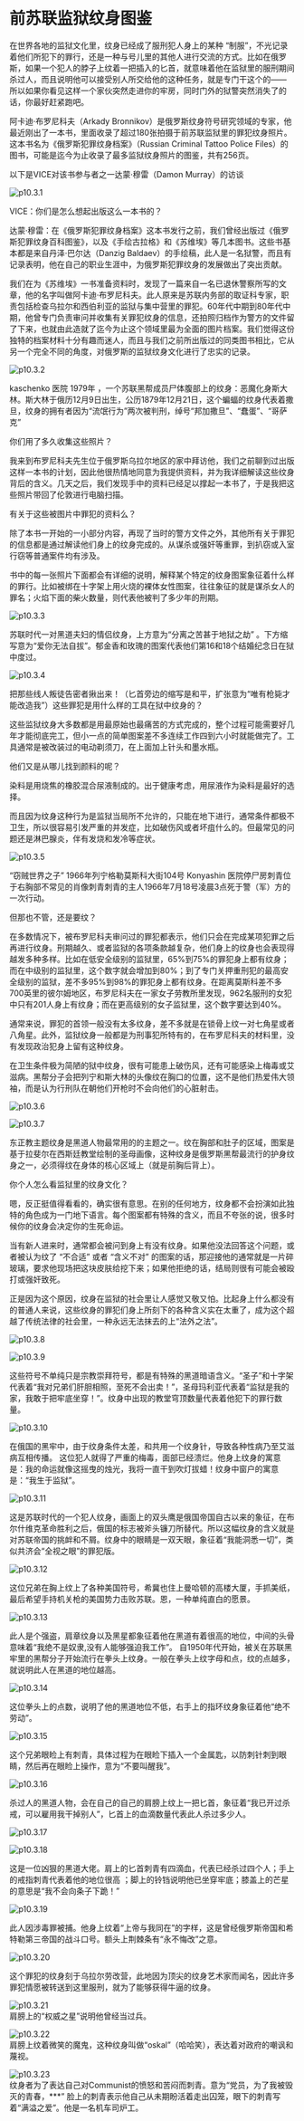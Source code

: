 # ​前苏联监狱纹身图鉴

在世界各地的监狱文化里，纹身已经成了服刑犯人身上的某种 “制服”，不光记录着他们所犯下的罪行，还是一种与号儿里的其他人进行交流的方式。比如在俄罗斯，如果一个犯人的脖子上纹着一把插入的匕首，就意味着他在监狱里的服刑期间杀过人，而且说明他可以接受别人所交给他的这种任务，就是专门干这个的—— 所以如果你看见这样一个家伙突然走进你的牢房，同时门外的狱警突然消失了的话，你最好赶紧跑吧。

阿卡迪·布罗尼科夫（Arkady Bronnikov）是俄罗斯纹身符号研究领域的专家，他最近刚出了一本书，里面收录了超过180张拍摄于前苏联监狱里的罪犯纹身照片。这本书名为《俄罗斯犯罪纹身档案》（Russian Criminal Tattoo Police Files）的图书，可能是迄今为止收录了最多监狱纹身照片的图鉴，共有256页。

以下是VICE对该书参与者之一达蒙·穆雷（Damon Murray）的访谈

![p10.3.1](/images/10.3.1.jpg)

VICE：你们是怎么想起出版这么一本书的？

达蒙·穆雷：在《俄罗斯犯罪纹身档案》这本书发行之前，我们曾经出版过《俄罗斯犯罪纹身百科图鉴》，以及《手绘古拉格》和《苏维埃》等几本图书。这些书基本都是来自丹泽·巴尔达（Danzig Baldaev）的手绘稿，此人是一名狱警，而且有记录表明，他在自己的职业生涯中，为俄罗斯犯罪纹身的发展做出了突出贡献。

我们在为《苏维埃》一书准备资料时，发现了一篇来自一名已退休警察所写的文章，他的名字叫做阿卡迪·布罗尼科夫。此人原来是苏联内务部的取证科专家，职责包括检查乌拉尔和西伯利亚的监狱与集中营里的罪犯。60年代中期到80年代中期，他曾专门负责审问并收集有关罪犯纹身的信息，还拍照归档作为警方的文件留了下来，也就由此造就了迄今为止这个领域里最为全面的图片档案。我们觉得这份独特的档案材料十分有趣而迷人，而且与我们之前所出版过的同类图书相比，它从另一个完全不同的角度，对俄罗斯的监狱纹身文化进行了忠实的记录。

![p10.3.2](/images/10.3.2.jpg)

kaschenko 医院 1979年 ，一个苏联黑帮成员尸体腹部上的纹身：恶魔化身斯大林。斯大林于俄历12月9日出生，公历1879年12月21日，这个蝙蝠的纹身代表着撒旦，纹身的拥有者因为“流氓行为”两次被判刑，绰号“邦加撒旦”、“蠢蛋”、“哥萨克”

你们用了多久收集这些照片？

我来到布罗尼科夫先生位于俄罗斯乌拉尔地区的家中拜访他，我们之前聊到过出版这样一本书的计划，因此他很热情地同意为我提供资料，并为我详细解读这些纹身背后的含义。几天之后，我们发现手中的资料已经足以撑起一本书了，于是我把这些照片带回了伦敦进行电脑扫描。

有关于这些被图片中罪犯的资料么？

除了本书一开始的一小部分内容，再现了当时的警方文件之外，其他所有关于罪犯的信息都是通过解读他们身上的纹身完成的。从谋杀或强奸等重罪，到扒窃或入室行窃等普通案件均有涉及。

书中的每一张照片下面都会有详细的说明，解释某个特定的纹身图案象征着什么样的罪行。比如被绑在十字架上用火烧的裸体女性图案，往往象征的就是谋杀女人的罪名；火焰下面的柴火数量，则代表他被判了多少年的刑期。

![p10.3.3](/images/10.3.3.jpg)

苏联时代一对黑道夫妇的情侣纹身，上方意为“分离之苦甚于地狱之劫” 。下方缩写意为“爱你无法自拔”。郁金香和玫瑰的图案代表他们第16和18个结婚纪念日在狱中度过。

![p10.3.4](/images/10.3.4.jpg)

把那些线人叛徒告密者揪出来！（匕首旁边的缩写是和平，扩张意为“唯有枪毙才能改造我”）这些罪犯是用什么样的工具在狱中纹身的？

这些监狱纹身大多数都是用最原始也最痛苦的方式完成的，整个过程可能需要好几年才能彻底完工，但小一点的简单图案差不多连续工作四到六小时就能做完了。工具通常是被改装过的电动剃须刀，在上面加上针头和墨水瓶。

他们又是从哪儿找到颜料的呢？

染料是用烧焦的橡胶混合尿液制成的。出于健康考虑，用尿液作为染料是最好的选择。

而且因为纹身这种行为是监狱当局所不允许的，只能在地下进行，通常条件都极不卫生，所以很容易引发严重的并发症，比如破伤风或者坏疽什么的。但最常见的问题还是淋巴腺炎，伴有发烧和发冷等症状。

![p10.3.5](/images/10.3.5.jpg)

“窃贼世界之子” 1966年列宁格勒莫斯科大街104号 Konyashin 医院停尸房刺青位于右胸部不常见的肖像刺青刺青的主人1966年7月18号凌晨3点死于警（军）方的一次行动。

但那也不管，还是要纹？

在多数情况下，被布罗尼科夫审问过的罪犯都表示，他们只会在完成某项犯罪之后再进行纹身。刑期越久、或者监狱的各项条款越复杂，他们身上的纹身也会表现得越发多种多样。比如在低安全级别的监狱里，65%到75%的罪犯身上都有纹身；而在中级别的监狱里，这个数字就会增加到80%；到了专门关押重刑犯的最高安全级别的监狱，差不多95%到98%的罪犯身上都有纹身。在距离莫斯科差不多700英里的彼尔姆地区，布罗尼科夫在一家女子劳教所里发现，962名服刑的女犯中只有201人身上有纹身；而在更高级别的女子监狱里，这个数字要达到40%。

通常来说，罪犯的首领一般没有太多纹身，差不多就是在锁骨上纹一对七角星或者八角星。此外，监狱纹身一般都是为刑事犯所特有的，在布罗尼科夫的材料里，没有发现政治犯身上留有这种纹身。

在卫生条件极为简陋的狱中纹身，很有可能患上破伤风，还有可能感染上梅毒或艾滋病。黑帮分子会把列宁和斯大林的头像纹在胸口的位置，这不是他们热爱伟大领袖，而是认为行刑队在朝他们开枪时不会向他们的心脏射击。

![p10.3.6](/images/10.3.6.jpg)

![p10.3.7](/images/10.3.7.jpg)

东正教主题纹身是黑道人物最常用的的主题之一。纹在胸部和肚子的区域，图案是基于拉斐尔在西斯廷教堂绘制的圣母画像，这种纹身是俄罗斯黑帮最流行的护身纹身之一，必须得纹在身体的核心区域上（就是前胸后背上）。

你个人怎么看监狱里的纹身文化？

嗯，反正挺值得看看的，确实很有意思。在别的任何地方，纹身都不会扮演如此独特的角色成为一门地下语言。每个图案都有特殊的含义，而且不夸张的说，很多时候你的纹身会决定你的生死命运。

当有新人进来时，通常都会被问到身上有没有纹身。如果他没法回答这个问题，或者被认为纹了 “不合适” 或者 “含义不对” 的图案的话，那迎接他的通常就是一片碎玻璃，要求他现场把这块皮肤给挖下来；如果他拒绝的话，结局则很有可能会被殴打或强奸致死。

正是因为这个原因，纹身在监狱的社会里让人感觉又敬又怕。比起身上什么都没有的普通人来说，这些纹身的罪犯们身上所刻下的各种含义实在太重了，成为这个超越了传统法律的社会里，一种永远无法抹去的上“法外之法”。

![p10.3.8](/images/10.3.8.jpg)

![p10.3.9](/images/10.3.9.jpg)

这些符号不单纯只是宗教崇拜符号，都是有特殊的黑道暗语含义。“圣子”和十字架代表着“我对兄弟们肝胆相照，至死不会出卖！”，圣母玛利亚代表着“监狱是我的家，我敢于把牢底坐穿！”。纹身中出现的教堂穹顶数量代表着他犯下的罪行数量。

![p10.3.10](/images/10.3.10.jpg)

在俄国的黑牢中，由于纹身条件太差，和共用一个纹身针，导致各种性病乃至艾滋病互相传播。 这位犯人就得了严重的梅毒，面部已经溃烂。他身上纹身的寓意是：我的命运就像这摇曳的烛光，我将一直干到吹灯拔蜡！纹身中窗户的寓意是：“我生于监狱”。

![p10.3.11](/images/10.3.11.jpg)

这是苏联时代的一个犯人纹身，画面上的双头鹰是俄国帝国自古以来的象征，在布尔什维克革命胜利之后，俄国的标志被斧头镰刀所替代。所以这幅纹身的含义就是对苏联帝国的挑衅和不屑。纹身中的眼睛是一双天眼，象征着“我能洞悉一切”，类似共济会“全视之眼”的罪犯版。

![p10.3.12](/images/10.3.12.jpg)

这位兄弟在胸上纹上了各种美国符号，希冀也住上曼哈顿的高楼大厦，手抓美纸，最后希望手持机关枪的美国势力击败苏联。恩，一种单纯直白的愿景。

![p10.3.13](/images/10.3.13.jpg)

此人是个强盗，肩章纹身以及黑星都象征着他在黑道有着很高的地位，中间的头骨意味着“我绝不是奴隶,没有人能够强迫我工作”。
自1950年代开始，被关在苏联黑牢里的黑帮分子开始流行在拳头上纹身。一般在拳头上纹字母和点，纹的点越多，就说明此人在黑道的地位越高。

![p10.3.14](/images/10.3.14.jpg)

这位拳头上的点数，说明了他的黑道地位不低，右手上的指环纹身象征着他“绝不劳动”。

![p10.3.15](/images/10.3.15.jpg)

这个兄弟眼睑上有刺青，具体过程为在眼睑下插入一个金属匙，以防刺针刺到眼睛，然后再在眼睑上操作，意为“不要叫醒我”。

![p10.3.16](/images/10.3.16.jpg)

杀过人的黑道人物，会在自己的自己的肩膀上纹上一把匕首，象征着“我已开过杀戒，可以雇用我干掉别人”，匕首上的血滴数量代表此人杀过多少人。

![p10.3.17](/images/10.3.17.jpg)

![p10.3.18](/images/10.3.18.jpg)

这是一位凶狠的黑道大佬。肩上的匕首刺青有四滴血，代表已经杀过四个人；手上的戒指刺青代表着他的地位很高 ；脚上的铃铛说明他已坐穿牢底；膝盖上的芒星的意思是“我不会向条子下跪！”

![p10.3.19](/images/10.3.19.jpg)

此人因涉毒罪被捕。他身上纹着“上帝与我同在”的字样，这是曾经俄罗斯帝国和希特勒第三帝国的战斗口号。额头上荆棘条有“永不悔改”之意。

![p10.3.20](/images/10.3.20.jpg)

这个罪犯的纹身刻于乌拉尔劳改营，此地因为顶尖的纹身艺术家而闻名，因此许多罪犯情愿被转送到这里服刑，就为了能够获得牛逼的纹身。

![p10.3.21](/images/10.3.21.jpg)  
肩膀上的“权威之星”说明他曾经当过兵。

![p10.3.22](/images/10.3.22.jpg)  
肩膀上纹着微笑的魔鬼，这种纹身叫做“oskal”（哈哈笑），表达着对政府的嘲讽和蔑视。

![p10.3.23](/images/10.3.23.jpg)  
纹身者为了表达自己对Communist的愤怒和苦闷而刺青。意为“党员，为了我被毁灭的青春，***” 脸上的刺青表示他自己从未期盼活着走出囚笼，眼下的刺青写着“满溢之爱”。他是一名机车司炉工。
